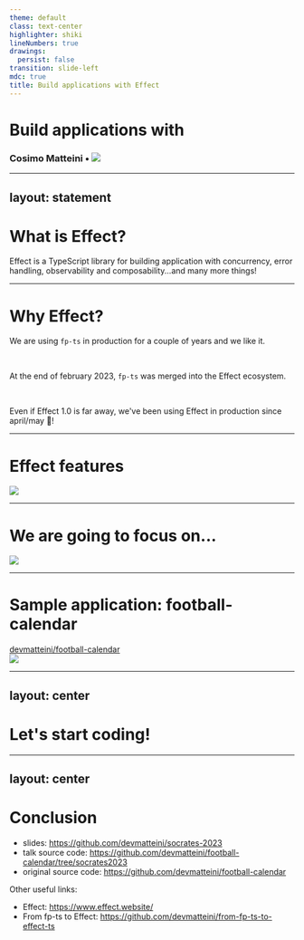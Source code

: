 ```yaml
---
theme: default
class: text-center
highlighter: shiki
lineNumbers: true
drawings:
  persist: false
transition: slide-left
mdc: true
title: Build applications with Effect
---
```


<h1 class="flex items-center">
  Build applications with <EffectLogo />
</h1>

<h3 class="flex">
  Cosimo Matteini • <img src="/doubleloop.png" class="ml-2 h-8 self-end">
</h3>

---
layout: statement
---

# What is Effect?

Effect is a TypeScript library for building application with concurrency, error handling, observability and
composability...and many more things!

---

# Why Effect?

We are using `fp-ts` in production for a couple of years and we like it.

<br/>

At the end of february 2023, `fp-ts` was merged into the Effect ecosystem.

<br/>

Even if Effect 1.0 is far away, we've been using Effect in production since april/may 🚀!

---

# Effect features

<img src="/effect-features.png" />


---

# We are going to focus on...

<img src="/effect-talk-focus-on.png" />

---

# Sample application: football-calendar

<div class="flex items-center mb-5">
    <mdi-github class="mr-1" /> <a href="https://github.com/devmatteini/football-calendar" target="_blank">devmatteini/football-calendar</a>
</div>

<img src="/football-calendar-architecture.png">

---
layout: center
---

# Let's start coding!

---
layout: center
---

# Conclusion

- slides: https://github.com/devmatteini/socrates-2023
- talk source code: https://github.com/devmatteini/football-calendar/tree/socrates2023
- original source code: https://github.com/devmatteini/football-calendar

Other useful links:

- Effect: https://www.effect.website/
- From fp-ts to Effect: https://github.com/devmatteini/from-fp-ts-to-effect-ts
